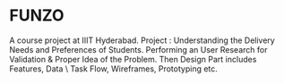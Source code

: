 # FUNZO
A course project at IIIT Hyderabad. Project : Understanding the Delivery Needs and Preferences of Students. Performing an User Research for Validation &amp; Proper Idea of the Problem. Then Design Part includes  Features, Data \ Task Flow, Wireframes, Prototyping  etc.
